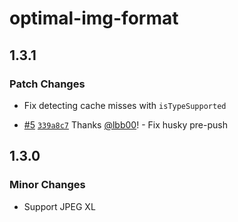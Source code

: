 # optimal-img-format

## 1.3.1

### Patch Changes

- Fix detecting cache misses with `isTypeSupported`

- [#5](https://github.com/lbb00/optimal-img-format/pull/5) [`339a8c7`](https://github.com/lbb00/optimal-img-format/commit/339a8c7f4833bcc4ab80fd35283ed6dbcecdf424) Thanks [@lbb00](https://github.com/lbb00)! - Fix husky pre-push

## 1.3.0

### Minor Changes

- Support JPEG XL
